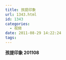 ```yaml
---
title: 孩提印象
url: 1343.html
id: 1343
categories:
  - 视频
date: 2011-08-29 14:22:24
tags:
---
```


**孩提印象 201108**